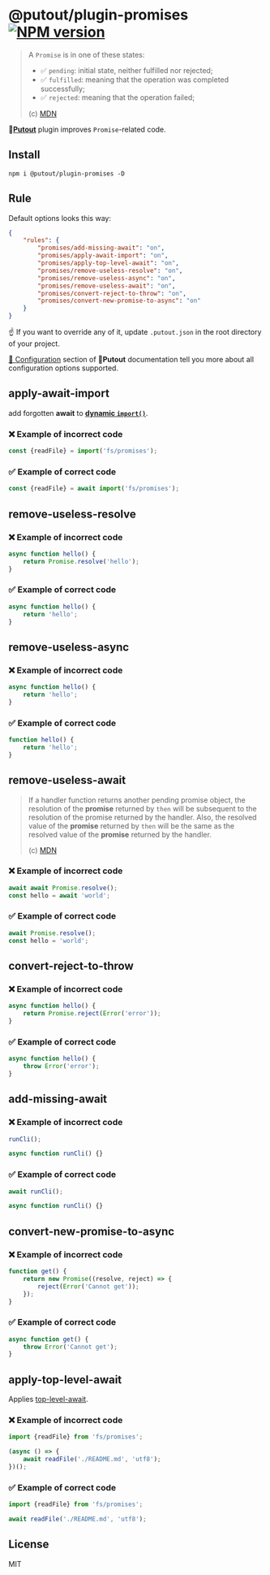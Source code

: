 # @putout/plugin-promises [![NPM version][NPMIMGURL]][NPMURL]

[NPMIMGURL]: https://img.shields.io/npm/v/@putout/plugin-promises.svg?style=flat&longCache=true
[NPMURL]: https://npmjs.org/package/@putout/plugin-promises"npm"

> A `Promise` is in one of these states:
> 
> - ✅ `pending`: initial state, neither fulfilled nor rejected;
> - ✅ `fulfilled`: meaning that the operation was completed successfully;
> - ✅ `rejected`: meaning that the operation failed;
>
> (c) [MDN](https://developer.mozilla.org/en-US/docs/Web/JavaScript/Reference/Global_Objects/Promise)

🐊[**Putout**](https://github.com/coderaiser/putout) plugin improves `Promise`-related code.

## Install

```
npm i @putout/plugin-promises -D
```

## Rule

Default options looks this way:

```json
{
    "rules": {
        "promises/add-missing-await": "on",
        "promises/apply-await-import": "on",
        "promises/apply-top-level-await": "on",
        "promises/remove-useless-resolve": "on",
        "promises/remove-useless-async": "on",
        "promises/remove-useless-await": "on",
        "promises/convert-reject-to-throw": "on",
        "promises/convert-new-promise-to-async": "on"
    }
}
```

☝️ If you want to override any of it, update `.putout.json` in the root directory of your project.

[🦉 Configuration](https://github.com/coderaiser/putout#-configuration) section of 🐊**Putout** documentation tell you more about all configuration options supported.

## apply-await-import

add forgotten **await** to [**dynamic `import()`**](https://developer.mozilla.org/en-US/docs/Web/JavaScript/Reference/Statements/import#dynamic_imports).

### ❌ Example of incorrect code

```js
const {readFile} = import('fs/promises');
```

### ✅ Example of correct code

```js
const {readFile} = await import('fs/promises');
```

## remove-useless-resolve

### ❌ Example of incorrect code

```js
async function hello() {
    return Promise.resolve('hello');
}
```

### ✅ Example of correct code

```js
async function hello() {
    return 'hello';
}
```

## remove-useless-async

### ❌ Example of incorrect code

```js
async function hello() {
    return 'hello';
}
```

### ✅ Example of correct code

```js
function hello() {
    return 'hello';
}
```

## remove-useless-await

> If a handler function returns another pending promise object, the resolution of the **promise** returned by `then` will be subsequent to the resolution of the promise returned by the handler. Also, the resolved value of the **promise** returned by `then` will be the same as the resolved value of the **promise** returned by the handler.
>
> (c) [MDN](https://developer.mozilla.org/en-US/docs/Web/JavaScript/Reference/Global_Objects/Promise/then#return_value)

### ❌ Example of incorrect code

```js
await await Promise.resolve();
const hello = await 'world';
```

### ✅ Example of correct code

```js
await Promise.resolve();
const hello = 'world';
```

## convert-reject-to-throw

### ❌ Example of incorrect code

```js
async function hello() {
    return Promise.reject(Error('error'));
}
```

### ✅ Example of correct code

```js
async function hello() {
    throw Error('error');
}
```

## add-missing-await

### ❌ Example of incorrect code

```js
runCli();

async function runCli() {}
```

### ✅ Example of correct code

```js
await runCli();

async function runCli() {}
```

## convert-new-promise-to-async

### ❌ Example of incorrect code

```js
function get() {
    return new Promise((resolve, reject) => {
        reject(Error('Cannot get'));
    });
}
```

### ✅ Example of correct code

```js
async function get() {
    throw Error('Cannot get');
}
```

## apply-top-level-await

Applies [top-level-await](https://v8.dev/features/top-level-await).

### ❌ Example of incorrect code

```js
import {readFile} from 'fs/promises';

(async () => {
    await readFile('./README.md', 'utf8');
})();
```

### ✅ Example of correct code

```js
import {readFile} from 'fs/promises';

await readFile('./README.md', 'utf8');
```

## License

MIT
